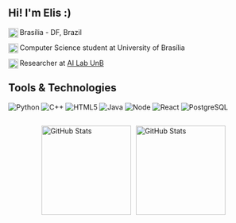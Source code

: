 ## Hi! I'm Elis :)

<div>
    <img align="left" alt="Pin" width="20px" src="https://github.com/user-attachments/assets/5191c0d0-19c0-4f8c-bd6c-f896f0493bf4" />
    <p>Brasília - DF, Brazil</p>
</div>

<div>
    <img align="left" alt="Livro" width="20px" src="https://github.com/user-attachments/assets/e3dc76fd-2a58-4f80-b8f7-4c95bd376995" />
    <p>Computer Science student at University of Brasília</p>
</div>

<div>
    <img align="left" alt="Computador" width="20px" src="https://github.com/user-attachments/assets/02c4dee1-a4b6-4deb-b633-460cf00fbd5b" padding-right=10px/>
    <p>Researcher at <a href="https://ailab.unb.br">AI Lab UnB</a></p>
</div>

## Tools & Technologies
![Python](https://img.shields.io/badge/Python-3776AB?style=for-the-badge&logo=python&logoColor=white)
![C++](https://img.shields.io/badge/C%2B%2B-00599C?style=for-the-badge&logo=c%2B%2B&logoColor=white)
![HTML5](https://img.shields.io/badge/HTML5-E34F26?style=for-the-badge&logo=html5&logoColor=white)
![Java](https://img.shields.io/badge/Java-ED8B00?style=for-the-badge&logo=java&logoColor=white)
![Node](https://img.shields.io/badge/Node.js-43853D?style=for-the-badge&logo=node.js&logoColor=white)
![React](https://img.shields.io/badge/React-20232A?style=for-the-badge&logo=react&logoColor=61DAFB)
![PostgreSQL](https://img.shields.io/badge/PostgreSQL-316192?style=for-the-badge&logo=postgresql&logoColor=white)

##
<div style="display: flex; flex-wrap: wrap; justify-content: center; gap: 10px;">
    <img
        alt = "GitHub Stats"
        height = "180"
        src="https://github-readme-stats.vercel.app/api?username=elisrb&show_icons=true&theme=calm&count_private=true&hide_rank=true"
    />
    <img
        alt = "GitHub Stats"
        height = "180"
        src="https://github-readme-stats.vercel.app/api/top-langs/?username=elisrb&layout=compact&theme=calm&count_private=true&size_weight=0.5&count_weight=0.5"
    />
</div>
